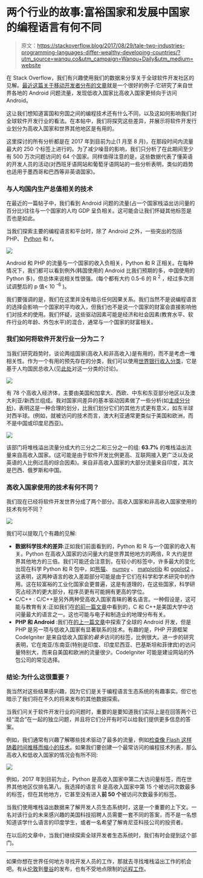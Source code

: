 # 两个行业的故事:富裕国家和发展中国家的编程语言有何不同

> 原文：<https://stackoverflow.blog/2017/08/29/tale-two-industries-programming-languages-differ-wealthy-developing-countries/?utm_source=wanqu.co&utm_campaign=Wanqu+Daily&utm_medium=website>

在 Stack Overflow，我们有兴趣使用我们的数据来分享关于全球软件开发社区的见解。[最近这篇关于移动开发者分布的文章](https://stackoverflow.blog/2017/08/22/world-mobile-development/?utm_source=so-owned&utm_medium=blog&utm_campaign=gen-blog&utm_content=blog-link&utm_term=income-countries)就是一个很好的例子:它研究了来自世界各地的 Android 问题流量，发现低收入国家比高收入国家更倾向于访问 Android。

这让我们想知道富国和穷国之间的编程技术还有什么不同，以及这如何影响我们对全球软件开发行业的看法。在本帖中，我们将探究这些差异，并展示将软件开发行业划分为高收入国家和世界其他地区是有用的。

这里探讨的所有分析都是在 2017 年到目前为止(1 月至 8 月)，在那段时间内流量最大的 250 个标签上进行的。为了减少噪音的影响，我们只分析了在此期间至少有 500 万次问题访问的 64 个国家。同样值得注意的是，这些数据代表了懂英语的开发人员的活动(对西班牙语网站和葡萄牙语网站的一些分析表明，类似的趋势也适用于墨西哥和巴西等非英语国家)。

### 与人均国内生产总值相关的技术

在最近的一篇帖子中，我们看到 Android 问题的流量(占一个国家栈溢出访问量的百分比)往往与一个国家的人均 GDP 呈负相关。这可能会让我们怀疑其他标签是否也是如此。

当我们探索主要的编程语言和平台时，除了 Android 之外，一些突出的包括 PHP、 [Python](https://stackoverflow.blog/2017/09/06/incredible-growth-python/) 和 r。

![](img/e0c701ca0ffe5093819d9cb900b81ebe.png)

Android 和 PHP 的流量与一个国家的收入负相关，Python 和 R 正相关。在每种情况下，我们都可以看到例外(韩国使用的 Android 比我们预期的多，中国使用的 Python 多)，但总体来说相关性很强。(每个都有大约 0.5-6 的 R <sup>2</sup> ，经过多次测试调整后的 p 值< 10 <sup>-6</sup> )。

我们要强调的是，我们在这里并没有暗示任何因果关系。我们当然不是说编程语言的选择会影响一个国家的平均收入，但我们也不是说一个国家的财富会直接影响他们对技术的使用。我们怀疑，这些驱动因素可能是经济和社会因素(教育水平、软件行业的年龄、外包水平)的混合，通常与一个国家的财富相关。

### 我们如何将软件开发行业一分为二？

当我们研究趋势时，谈论两组国家(高收入和非高收入)是有用的，而不是考虑一堆相关性。作为一个有用的预先存在的分类，我们可以使用[世界银行收入分类](https://datahelpdesk.worldbank.org/knowledgebase/articles/906519-world-bank-country-and-lending-groups)，它是基于人均国民总收入(见[此处](https://datahelpdesk.worldbank.org/knowledgebase/articles/378831-why-use-gni-per-capita-to-classify-economies-into)对这一分类的讨论)。

![](img/8ac60b57874d3e472c6d706b12292f33.png)

有 78 个高收入经济体，主要由美国和加拿大、西欧、中东和东亚部分地区以及澳大利亚/新西兰组成。我对国家间差异的基本驱动因素做了一些分析(如[主成分分析](https://en.wikipedia.org/wiki/Principal_component_analysis))，表明这是一种合理的划分，比我们划分它们的其他方式更有意义，如东半球对西半球。(例如，就被访问的技术而言，澳大利亚通常更类似于美国和欧洲，而不是中国或印度尼西亚)。

![](img/363687da889eed6071e59dffe47fd0fc.png)

该部门将堆栈溢出流量分成大约三分之二和三分之一的组: **63.7%** 的堆栈溢出流量来自高收入国家。(这可能是由于软件开发比例更高、互联网接入更广泛以及说英语的人比例过高的综合因素)。来自非高收入国家的大部分流量来自印度，其次是巴西、俄罗斯和中国。

### 高收入国家使用的技术有何不同？

我们现在已经将软件开发世界分成了两个部分。高收入国家和非高收入国家使用的技术有何不同？

![](img/0e93c6539dfb29a4aa78168fde9b272e.png)

我们可以提取几个有趣的见解:

*   **数据科学技术的差异**:正如我们前面看到的，Python 和 R 与一个国家的收入有关。Python 在高收入国家的访问量大约是世界其他地方的两倍，R 大约是世界其他地方的三倍。我们可能还会注意到，在较小的标签中，许多最大的变化出现在科学 Python 和 R 包中，如[熊猫](https://stackoverflow.com/questions/tagged/pandas)、 [numpy](https://stackoverflow.com/questions/tagged/numpy) 、 [matplotlib](https://stackoverflow.com/questions/tagged/matplotlib) 和 [ggplot2](https://stackoverflow.com/questions/tagged/ggplot2) 。这表明，这两种语言的收入差距部分可能是由于它们在科学和学术研究中的作用。这在较富裕的工业化国家会更普遍，这是有道理的，在这些国家，科学研究占经济的更大部分，程序员更有可能拥有更高的学位。
*   C/C++ : C/C++是另外两种受高收入国家青睐的著名语言。一种假设是，这可能与教育有关:正如我们在[的前一篇文章](https://stackoverflow.blog/2017/02/15/how-do-students-use-stack-overflow/)中看到的，C 和 C++是美国大学中访问量最大的语言之一。这也可能与电子和制造业的地理分布有关。
*   **PHP 和 Android** :我们在[的上一篇文章](https://stackoverflow.blog/2017/08/22/world-mobile-development/)中探索了全球的 Android 开发，但是 PHP 是另一项与低收入国家有显著联系的技术。有趣的是，PHP 开源框架 CodeIgniter 是来自低收入国家的*最多*访问的标签，比例很大。进一步的研究表明，它在南亚/东南亚(特别是印度、印度尼西亚、巴基斯坦和菲律宾)的访问量特别大，而来自美国和欧洲的流量很少。CodeIgniter 可能是建设网站的外包公司的常见选择。

### 结论:为什么这很重要？

我当然对这些结果感兴趣，因为它们是关于编程语言生态系统的有趣事实。但它也暗示了我们将在不久的将来发布的其他数据探索。

当我们问关于软件开发行业的问题时，重要的是要知道我们实际上是在回答两个已经“混合”在一起的独立问题，并且将它们分开有时可以给我们提供更多信息的答案。

例如，我们通常有兴趣了解哪些技术驱动了最多的流量，例如[检查像 Flash 这样随着时间推移而缩小的技术](https://stackoverflow.blog/2017/08/01/flash-dead-technologies-might-next/)。如果我们要创建一个最常访问的编程技术列表，那么高收入和低收入国家的情况会有所不同:

![](img/75a6ba9f7f4648d1bc20baab7045ff51.png)

例如，2017 年到目前为止，Python 是高收入国家中第二大访问量标签，而在世界其他地区仅排名第八。我选择的语言 R 是高收入国家中第 15 个被访问次数最多的标签，但在其他地方，它甚至没有进入**前 50 个**被访问次数最多的标签。

当我们使用堆栈溢出数据来了解开发人员生态系统时，这是一个重要的上下文。一名对该行业的未来感兴趣的美国科技招聘人员需要一套不同的答案，而不是一名想知道该学什么语言的印度学生，或者一名希望了解肯尼亚科技公司的投资者。

在以后的文章中，当我们继续探索全球开发者生态系统时，我们有时会提到这个部门。

* * *

如果你想在世界任何地方寻找开发人员的工作，那就去寻找堆栈溢出工作的机会吧。有从[伦敦](https://stackoverflow.com/jobs/developer-jobs-in-london?utm_source=so-owned&utm_medium=blog&utm_campaign=dev-c4al&utm_content=c4al-link)到[曼谷](https://stackoverflow.com/jobs/developer-jobs-in-bangkok?utm_source=so-owned&utm_medium=blog&utm_campaign=dev-c4al&utm_content=c4al-link)的发布，也有不受地点限制的[远程工作](https://stackoverflow.com/jobs/remote-developer-jobs?utm_source=so-owned&utm_medium=blog&utm_campaign=dev-c4al&utm_content=c4al-link)。
